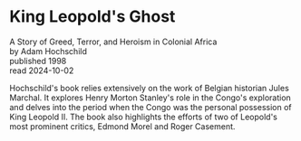 # King Leopold's Ghost
A Story of Greed, Terror, and Heroism in Colonial Africa  
by Adam Hochschild  
published 1998  
read 2024-10-02

Hochschild's book relies extensively on the work of Belgian historian Jules Marchal. It explores Henry Morton Stanley's role in the Congo's exploration and delves into the period when the Congo was the personal possession of King Leopold II. The book also highlights the efforts of two of Leopold's most prominent critics, Edmond Morel and Roger Casement.
